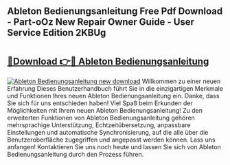 ## Ableton Bedienungsanleitung Free Pdf Download - Part-oOz New Repair Owner Guide - User Service Edition 2KBUg

# <h2><a href="http://df2pykf.blite.top/?on=Ableton+Bedienungsanleitung">🔗Download 👉🔴 Ableton Bedienungsanleitung</a></h2>

[![Ableton Bedienungsanleitung new download](https://i.imgur.com/lujVjoI.png)](http://df2pykf.blite.top/?on=Ableton+Bedienungsanleitung)
Willkommen zu einer neuen Erfahrung Dieses Benutzerhandbuch führt Sie in die einzigartigen Merkmale und Funktionen Ihres neuen Ableton Bedienungsanleitung ein. Danke, dass Sie sich für uns entschieden haben! Viel Spaß beim Erkunden der Möglichkeiten mit Ihrem neuen Ableton Bedienungsanleitung! Zu den erweiterten Funktionen von Ableton Bedienungsanleitung gehören mehrsprachige Unterstützung, Echtzeitübersetzung, anpassbare Einstellungen und automatische Synchronisierung, auf die alle über die Benutzeroberfläche zugegriffen und angepasst werden können. Lass uns anfangen! Kontaktieren Sie uns noch heute und lassen Sie sich von Ableton Bedienungsanleitung durch den Prozess führen.
